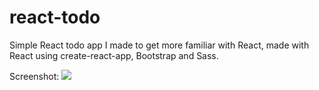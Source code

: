 # react-todo
Simple React todo app I made to get more familiar with React, made with React using create-react-app, Bootstrap and Sass.

Screenshot:
![](https://i.gyazo.com/1f916fc71b95113ddf00e08a84e1a98b.png)